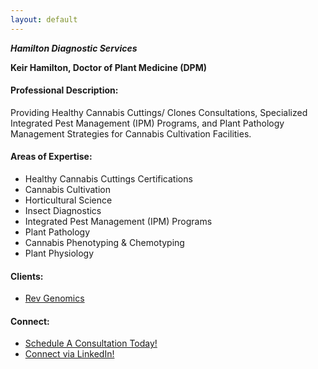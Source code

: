 ```yaml
---
layout: default
---
```

***Hamilton Diagnostic Services*** 

**Keir Hamilton, Doctor of Plant Medicine (DPM)**


#### Professional Description: 
Providing Healthy Cannabis Cuttings/ Clones Consultations, Specialized Integrated Pest Management (IPM) Programs, and Plant Pathology Management Strategies for Cannabis Cultivation Facilities.

#### Areas of Expertise:
* Healthy Cannabis Cuttings Certifications
* Cannabis Cultivation
* Horticultural Science
* Insect Diagnostics
* Integrated Pest Management (IPM) Programs
* Plant Pathology
* Cannabis Phenotyping & Chemotyping
* Plant Physiology

#### Clients:
* [Rev Genomics](https://www.revgenomics.com/)

#### Connect:
* [Schedule A Consultation Today!](https://form.jotform.com/213345885624159)
* [Connect via LinkedIn!](https://www.linkedin.com/in/keirhamilton/)
